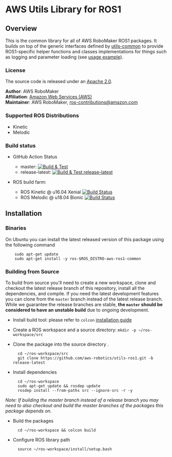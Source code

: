 # AWS Utils Library for ROS1


## Overview
This is the common library for all of AWS RoboMaker ROS1 packages.
It builds on top of the generic interfaces defined by [utils-common](https://github.com/aws-robotics/utils-common) to provide ROS1-specific helper functions and classes implementations for things such as logging and parameter loading (see [usage example](https://github.com/aws-robotics/cloudwatchmetrics-ros1/blob/master/cloudwatch_metrics_collector/src/cloudwatch_metrics_collector.cpp#L138,L139)).

### License
The source code is released under an [Apache 2.0].

**Author**: AWS RoboMaker<br/>
**Affiliation**: [Amazon Web Services (AWS)]<br/>
**Maintainer**: AWS RoboMaker, ros-contributions@amazon.com

### Supported ROS Distributions
- Kinetic
- Melodic

### Build status
* GitHub Action Status
     * master: [![Build & Test](https://github.com/aws-robotics/utils-ros1/workflows/Build%20&%20Test/badge.svg?branch=master&event=schedule)](https://github.com/aws-robotics/utils-ros1/actions?query=workflow%3A"Build+%26+Test"+event%3Aschedule)
     * release-latest: [![Build & Test release-latest](https://github.com/aws-robotics/utils-ros1/workflows/Build%20&%20Test%20release-latest/badge.svg?branch=master&event=schedule)](https://github.com/aws-robotics/utils-ros1/actions?query=workflow%3A"Build+%26+Test+release-latest"+event%3Aschedule)

* ROS build farm:
    * ROS Kinetic @ u16.04 Xenial [![Build Status](http://build.ros.org/job/Kbin_uX64__aws_ros1_common__ubuntu_xenial_amd64__binary/badge/icon)](http://build.ros.org/job/Kbin_uX64__aws_ros1_common__ubuntu_xenial_amd64__binary)
    * ROS Melodic @ u18.04 Bionic [![Build Status](http://build.ros.org/job/Mbin_uB64__aws_ros1_common__ubuntu_bionic_amd64__binary/badge/icon)](http://build.ros.org/job/Mbin_uB64__aws_ros1_common__ubuntu_bionic_amd64__binary)


## Installation

### Binaries
On Ubuntu you can install the latest released version of this package using the following command

        sudo apt-get update
        sudo apt-get install -y ros-$ROS_DISTRO-aws-ros1-common

### Building from Source

To build from source you'll need to create a new workspace, clone and checkout the latest release branch of this repository, install all the dependencies, and compile. If you need the latest development features you can clone from the `master` branch instead of the latest release branch. While we guarantee the release branches are stable, __the `master` should be considered to have an unstable build__ due to ongoing development. 

- Install build tool: please refer to `colcon` [installation guide](https://colcon.readthedocs.io/en/released/user/installation.html)

- Create a ROS workspace and a source directory: `mkdir -p ~/ros-workspace/src`

- Clone the package into the source directory . 

        cd ~/ros-workspace/src
        git clone https://github.com/aws-robotics/utils-ros1.git -b release-latest

- Install dependencies

        cd ~/ros-workspace 
        sudo apt-get update && rosdep update
        rosdep install --from-paths src --ignore-src -r -y
        
_Note: If building the master branch instead of a release branch you may need to also checkout and build the master branches of the packages this package depends on._

- Build the packages

        cd ~/ros-workspace && colcon build

- Configure ROS library path

        source ~/ros-workspace/install/setup.bash


[Amazon Web Services (AWS)]: https://aws.amazon.com/
[Apache 2.0]: https://aws.amazon.com/apache-2-0/

